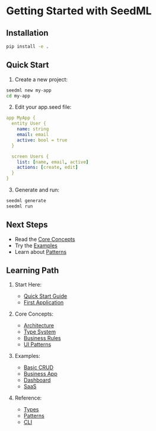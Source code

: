 # Getting Started with SeedML

## Installation

```bash
pip install -e .
```

## Quick Start

1. Create a new project:
```bash
seedml new my-app
cd my-app
```

2. Edit your app.seed file:
```yaml
app MyApp {
  entity User {
    name: string
    email: email
    active: bool = true
  }

  screen Users {
    list: [name, email, active]
    actions: [create, edit]
  }
}
```

3. Generate and run:
```bash
seedml generate
seedml run
```

## Next Steps

- Read the [Core Concepts](core-concepts/overview.md)
- Try the [Examples](examples/basic-crud.md)
- Learn about [Patterns](reference/patterns.md)

## Learning Path

1. Start Here:
   - [Quick Start Guide](./quick-start.md)
   - [First Application](./first-app.md)

2. Core Concepts:
   - [Architecture](../core-concepts/architecture.md)
   - [Type System](../core-concepts/type-system.md)
   - [Business Rules](../core-concepts/business-rules.md)
   - [UI Patterns](../core-concepts/ui-patterns.md)

3. Examples:
   - [Basic CRUD](../examples/basic-crud.md)
   - [Business App](../examples/business-app.md)
   - [Dashboard](../examples/dashboard.md)
   - [SaaS](../examples/saas.md)

4. Reference:
   - [Types](../reference/types.md)
   - [Patterns](../reference/patterns.md)
   - [CLI](../reference/cli.md)
